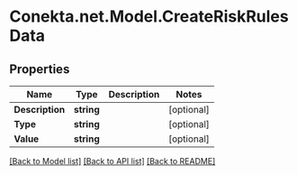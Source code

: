 # Conekta.net.Model.CreateRiskRulesData

## Properties

Name | Type | Description | Notes
------------ | ------------- | ------------- | -------------
**Description** | **string** |  | [optional] 
**Type** | **string** |  | [optional] 
**Value** | **string** |  | [optional] 

[[Back to Model list]](../README.md#documentation-for-models) [[Back to API list]](../README.md#documentation-for-api-endpoints) [[Back to README]](../README.md)


